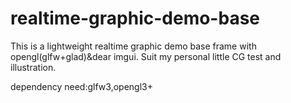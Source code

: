 # realtime-graphic-demo-base
This is a lightweight realtime graphic demo base frame with opengl(glfw+glad)&amp;dear imgui.
Suit my personal little CG test and illustration. 

dependency need:glfw3,opengl3+


